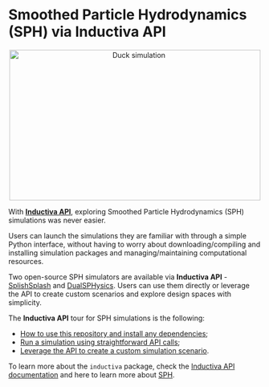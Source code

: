 # Smoothed Particle Hydrodynamics (SPH) via Inductiva API

<div align="center">
<img src="/assets/duck.gif" width=500 height=300 alt="Duck simulation">
</div>

With [**Inductiva API**](https://github.com/inductiva/inductiva/tree/main), exploring Smoothed
Particle Hydrodynamics (SPH) simulations was never easier. 

Users can launch the simulations they are familiar with through a simple Python interface,
without having to worry about downloading/compiling and installing simulation packages and
managing/maintaining computational resources.

Two open-source SPH simulators are available via **Inductiva API** -
[SplishSplash](https://github.com/inductiva/inductiva/wiki/SPlisHSPlasH) and
[DualSPHysics](https://github.com/inductiva/inductiva/wiki/DualSPHysics). Users
can use them directly or leverage the API to create custom scenarios and explore
design spaces with simplicity.

The **Inductiva API** tour for SPH simulations is the following:
- [How to use this repository and install any dependencies](docs/0_INSTALL.md);
- [Run a simulation using straightforward API calls](docs/1_SPH_SIMULATIONS.md#running-a-simulation);
- [Leverage the API to create a custom simulation scenario](docs/2_FLUID_BLOCK_SCENARIOS.md).

To learn more about the `inductiva` package, check the
[Inductiva API documentation](https://github.com/inductiva/inductiva/wiki) and
here to learn more about [SPH](https://en.wikipedia.org/wiki/Smoothed-particle_hydrodynamics).
